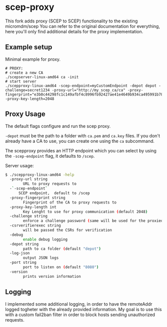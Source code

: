 # scep-proxy
This fork adds proxy (SCEP to SCEP) functionality to the existing micromdm/scep
You can refer to the original documentation for everything, here you'll only find additional details for the proxy implementation.


## Example setup
Minimal example for proxy.

```
# PROXY:
# create a new CA
./scepserver-linux-amd64 ca -init
# start server
./scepproxy-linux-amd64 -scep-endpoint=myCustomEndpoint -depot depot -challenge=secret1234 -proxy-url="http://my_scep_ca/ca" -proxy-fingerprint="e3b0c44298fc1c149afbf4c8996fb92427ae41e4649b934ca495991b7852b855" -proxy-key-length=2048

```

## Proxy Usage

The default flags configure and run the scep proxy.

`-depot` must be the path to a folder with `ca.pem` and `ca.key` files.  If you don't already have a CA to use, you can create one using the `ca` subcommand.

The scepproxy provides an HTTP endpoint which you can select by using the `-scep-endpoint` flag, it defaults to `/scep`.

Server usage:
```sh
$ ./scepproxy-linux-amd64 -help
  -proxy-url string
    	URL to proxy requests to
  -`-scep-endpoint`
      SCEP endpoint,  default to /scep
  -proxy-fingerprint string
    	Fingerprint of the CA to proxy requests to
  -proxy-key-length int
    	Key Lenght to use for proxy communication (default 2048)
  -challenge string
    	enforce a challenge password (same will be used for the proxied CA)
  -csrverifierexec string
    	will be passed the CSRs for verification
  -debug
    	enable debug logging
  -depot string
    	path to ca folder (default "depot")
  -log-json
    	output JSON logs
  -port string
    	port to listen on (default "8080")
  -version
    	prints version information

```

## Logging
I implemented some additional logging, in order to have the remoteAddr logged togheter with the already provided information.
My goal is to use this with a custom fail2ban filter in order to block hosts sending unauthorized requests.